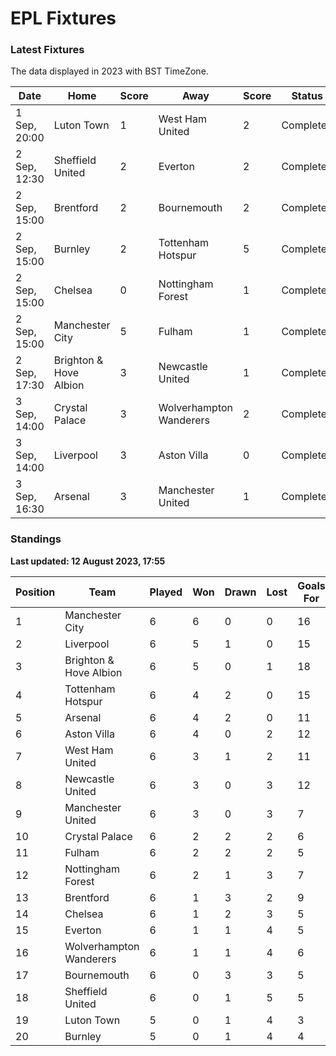 # EPL Fixtures

### Latest Fixtures

The data displayed in 2023 with BST TimeZone.

<!-- START_TABLE -->
| Date | Home | Score | Away | Score | Status |
|-------------|--------|--------------|--------|--------------|--------|
| 1 Sep, 20:00 | Luton Town | 1 | West Ham United | 2 | Completed |
| 2 Sep, 12:30 | Sheffield United | 2 | Everton | 2 | Completed |
| 2 Sep, 15:00 | Brentford | 2 | Bournemouth | 2 | Completed |
| 2 Sep, 15:00 | Burnley | 2 | Tottenham Hotspur | 5 | Completed |
| 2 Sep, 15:00 | Chelsea | 0 | Nottingham Forest | 1 | Completed |
| 2 Sep, 15:00 | Manchester City | 5 | Fulham | 1 | Completed |
| 2 Sep, 17:30 | Brighton & Hove Albion | 3 | Newcastle United | 1 | Completed |
| 3 Sep, 14:00 | Crystal Palace | 3 | Wolverhampton Wanderers | 2 | Completed |
| 3 Sep, 14:00 | Liverpool | 3 | Aston Villa | 0 | Completed |
| 3 Sep, 16:30 | Arsenal | 3 | Manchester United | 1 | Completed |
<!-- END_TABLE -->

### Standings

**Last updated: 12 August 2023, 17:55**

<!-- START_STANDINGS -->
| Position | Team | Played | Won | Drawn | Lost | Goals For | Goals Against | Goal Difference | Points |
|----------|------|--------|-----|-------|------|-----------|---------------|-----------------|--------|
| 1 | Manchester City | 6 | 6 | 0 | 0 | 16 | 3 | 13 | 18 |
| 2 | Liverpool | 6 | 5 | 1 | 0 | 15 | 5 | 10 | 16 |
| 3 | Brighton & Hove Albion | 6 | 5 | 0 | 1 | 18 | 8 | 10 | 15 |
| 4 | Tottenham Hotspur | 6 | 4 | 2 | 0 | 15 | 7 | 8 | 14 |
| 5 | Arsenal | 6 | 4 | 2 | 0 | 11 | 6 | 5 | 14 |
| 6 | Aston Villa | 6 | 4 | 0 | 2 | 12 | 10 | 2 | 12 |
| 7 | West Ham United | 6 | 3 | 1 | 2 | 11 | 10 | 1 | 10 |
| 8 | Newcastle United | 6 | 3 | 0 | 3 | 12 | 7 | 5 | 9 |
| 9 | Manchester United | 6 | 3 | 0 | 3 | 7 | 10 | -3 | 9 |
| 10 | Crystal Palace | 6 | 2 | 2 | 2 | 6 | 7 | -1 | 8 |
| 11 | Fulham | 6 | 2 | 2 | 2 | 5 | 10 | -5 | 8 |
| 12 | Nottingham Forest | 6 | 2 | 1 | 3 | 7 | 9 | -2 | 7 |
| 13 | Brentford | 6 | 1 | 3 | 2 | 9 | 9 | 0 | 6 |
| 14 | Chelsea | 6 | 1 | 2 | 3 | 5 | 6 | -1 | 5 |
| 15 | Everton | 6 | 1 | 1 | 4 | 5 | 10 | -5 | 4 |
| 16 | Wolverhampton Wanderers | 6 | 1 | 1 | 4 | 6 | 12 | -6 | 4 |
| 17 | Bournemouth | 6 | 0 | 3 | 3 | 5 | 11 | -6 | 3 |
| 18 | Sheffield United | 6 | 0 | 1 | 5 | 5 | 13 | -8 | 1 |
| 19 | Luton Town | 5 | 0 | 1 | 4 | 3 | 11 | -8 | 1 |
| 20 | Burnley | 5 | 0 | 1 | 4 | 4 | 13 | -9 | 1 |
<!-- END_STANDINGS -->
